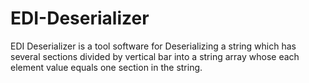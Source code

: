 # EDI-Deserializer
EDI Deserializer is a tool software for Deserializing a string which has several sections divided by vertical bar into a string array whose each element value equals one section in the string.
